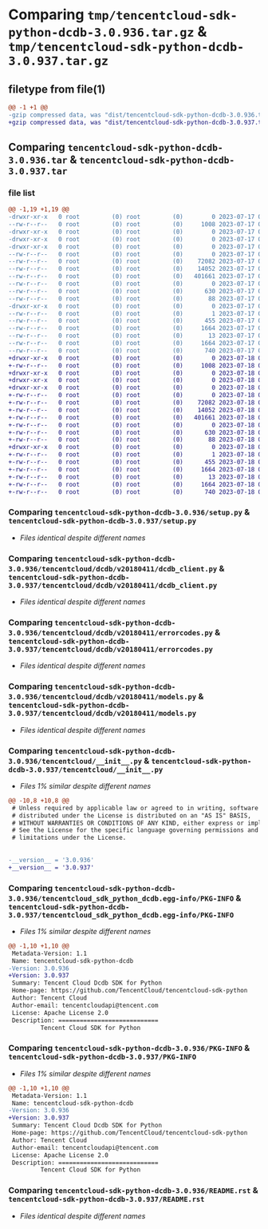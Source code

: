 # Comparing `tmp/tencentcloud-sdk-python-dcdb-3.0.936.tar.gz` & `tmp/tencentcloud-sdk-python-dcdb-3.0.937.tar.gz`

## filetype from file(1)

```diff
@@ -1 +1 @@
-gzip compressed data, was "dist/tencentcloud-sdk-python-dcdb-3.0.936.tar", last modified: Mon Jul 17 00:23:22 2023, max compression
+gzip compressed data, was "dist/tencentcloud-sdk-python-dcdb-3.0.937.tar", last modified: Tue Jul 18 00:22:24 2023, max compression
```

## Comparing `tencentcloud-sdk-python-dcdb-3.0.936.tar` & `tencentcloud-sdk-python-dcdb-3.0.937.tar`

### file list

```diff
@@ -1,19 +1,19 @@
-drwxr-xr-x   0 root         (0) root         (0)        0 2023-07-17 00:23:22.000000 tencentcloud-sdk-python-dcdb-3.0.936/
--rw-r--r--   0 root         (0) root         (0)     1008 2023-07-17 00:23:21.000000 tencentcloud-sdk-python-dcdb-3.0.936/setup.py
-drwxr-xr-x   0 root         (0) root         (0)        0 2023-07-17 00:23:22.000000 tencentcloud-sdk-python-dcdb-3.0.936/tencentcloud/
-drwxr-xr-x   0 root         (0) root         (0)        0 2023-07-17 00:23:22.000000 tencentcloud-sdk-python-dcdb-3.0.936/tencentcloud/dcdb/
-drwxr-xr-x   0 root         (0) root         (0)        0 2023-07-17 00:23:22.000000 tencentcloud-sdk-python-dcdb-3.0.936/tencentcloud/dcdb/v20180411/
--rw-r--r--   0 root         (0) root         (0)        0 2023-07-17 00:23:21.000000 tencentcloud-sdk-python-dcdb-3.0.936/tencentcloud/dcdb/v20180411/__init__.py
--rw-r--r--   0 root         (0) root         (0)    72082 2023-07-17 00:23:21.000000 tencentcloud-sdk-python-dcdb-3.0.936/tencentcloud/dcdb/v20180411/dcdb_client.py
--rw-r--r--   0 root         (0) root         (0)    14052 2023-07-17 00:23:21.000000 tencentcloud-sdk-python-dcdb-3.0.936/tencentcloud/dcdb/v20180411/errorcodes.py
--rw-r--r--   0 root         (0) root         (0)   401661 2023-07-17 00:23:21.000000 tencentcloud-sdk-python-dcdb-3.0.936/tencentcloud/dcdb/v20180411/models.py
--rw-r--r--   0 root         (0) root         (0)        0 2023-07-17 00:23:21.000000 tencentcloud-sdk-python-dcdb-3.0.936/tencentcloud/dcdb/__init__.py
--rw-r--r--   0 root         (0) root         (0)      630 2023-07-17 00:23:21.000000 tencentcloud-sdk-python-dcdb-3.0.936/tencentcloud/__init__.py
--rw-r--r--   0 root         (0) root         (0)       88 2023-07-17 00:23:22.000000 tencentcloud-sdk-python-dcdb-3.0.936/setup.cfg
-drwxr-xr-x   0 root         (0) root         (0)        0 2023-07-17 00:23:22.000000 tencentcloud-sdk-python-dcdb-3.0.936/tencentcloud_sdk_python_dcdb.egg-info/
--rw-r--r--   0 root         (0) root         (0)        1 2023-07-17 00:23:22.000000 tencentcloud-sdk-python-dcdb-3.0.936/tencentcloud_sdk_python_dcdb.egg-info/dependency_links.txt
--rw-r--r--   0 root         (0) root         (0)      455 2023-07-17 00:23:22.000000 tencentcloud-sdk-python-dcdb-3.0.936/tencentcloud_sdk_python_dcdb.egg-info/SOURCES.txt
--rw-r--r--   0 root         (0) root         (0)     1664 2023-07-17 00:23:22.000000 tencentcloud-sdk-python-dcdb-3.0.936/tencentcloud_sdk_python_dcdb.egg-info/PKG-INFO
--rw-r--r--   0 root         (0) root         (0)       13 2023-07-17 00:23:22.000000 tencentcloud-sdk-python-dcdb-3.0.936/tencentcloud_sdk_python_dcdb.egg-info/top_level.txt
--rw-r--r--   0 root         (0) root         (0)     1664 2023-07-17 00:23:22.000000 tencentcloud-sdk-python-dcdb-3.0.936/PKG-INFO
--rw-r--r--   0 root         (0) root         (0)      740 2023-07-17 00:23:21.000000 tencentcloud-sdk-python-dcdb-3.0.936/README.rst
+drwxr-xr-x   0 root         (0) root         (0)        0 2023-07-18 00:22:24.000000 tencentcloud-sdk-python-dcdb-3.0.937/
+-rw-r--r--   0 root         (0) root         (0)     1008 2023-07-18 00:22:24.000000 tencentcloud-sdk-python-dcdb-3.0.937/setup.py
+drwxr-xr-x   0 root         (0) root         (0)        0 2023-07-18 00:22:24.000000 tencentcloud-sdk-python-dcdb-3.0.937/tencentcloud/
+drwxr-xr-x   0 root         (0) root         (0)        0 2023-07-18 00:22:24.000000 tencentcloud-sdk-python-dcdb-3.0.937/tencentcloud/dcdb/
+drwxr-xr-x   0 root         (0) root         (0)        0 2023-07-18 00:22:24.000000 tencentcloud-sdk-python-dcdb-3.0.937/tencentcloud/dcdb/v20180411/
+-rw-r--r--   0 root         (0) root         (0)        0 2023-07-18 00:22:24.000000 tencentcloud-sdk-python-dcdb-3.0.937/tencentcloud/dcdb/v20180411/__init__.py
+-rw-r--r--   0 root         (0) root         (0)    72082 2023-07-18 00:22:24.000000 tencentcloud-sdk-python-dcdb-3.0.937/tencentcloud/dcdb/v20180411/dcdb_client.py
+-rw-r--r--   0 root         (0) root         (0)    14052 2023-07-18 00:22:24.000000 tencentcloud-sdk-python-dcdb-3.0.937/tencentcloud/dcdb/v20180411/errorcodes.py
+-rw-r--r--   0 root         (0) root         (0)   401661 2023-07-18 00:22:24.000000 tencentcloud-sdk-python-dcdb-3.0.937/tencentcloud/dcdb/v20180411/models.py
+-rw-r--r--   0 root         (0) root         (0)        0 2023-07-18 00:22:24.000000 tencentcloud-sdk-python-dcdb-3.0.937/tencentcloud/dcdb/__init__.py
+-rw-r--r--   0 root         (0) root         (0)      630 2023-07-18 00:22:24.000000 tencentcloud-sdk-python-dcdb-3.0.937/tencentcloud/__init__.py
+-rw-r--r--   0 root         (0) root         (0)       88 2023-07-18 00:22:24.000000 tencentcloud-sdk-python-dcdb-3.0.937/setup.cfg
+drwxr-xr-x   0 root         (0) root         (0)        0 2023-07-18 00:22:24.000000 tencentcloud-sdk-python-dcdb-3.0.937/tencentcloud_sdk_python_dcdb.egg-info/
+-rw-r--r--   0 root         (0) root         (0)        1 2023-07-18 00:22:24.000000 tencentcloud-sdk-python-dcdb-3.0.937/tencentcloud_sdk_python_dcdb.egg-info/dependency_links.txt
+-rw-r--r--   0 root         (0) root         (0)      455 2023-07-18 00:22:24.000000 tencentcloud-sdk-python-dcdb-3.0.937/tencentcloud_sdk_python_dcdb.egg-info/SOURCES.txt
+-rw-r--r--   0 root         (0) root         (0)     1664 2023-07-18 00:22:24.000000 tencentcloud-sdk-python-dcdb-3.0.937/tencentcloud_sdk_python_dcdb.egg-info/PKG-INFO
+-rw-r--r--   0 root         (0) root         (0)       13 2023-07-18 00:22:24.000000 tencentcloud-sdk-python-dcdb-3.0.937/tencentcloud_sdk_python_dcdb.egg-info/top_level.txt
+-rw-r--r--   0 root         (0) root         (0)     1664 2023-07-18 00:22:24.000000 tencentcloud-sdk-python-dcdb-3.0.937/PKG-INFO
+-rw-r--r--   0 root         (0) root         (0)      740 2023-07-18 00:22:24.000000 tencentcloud-sdk-python-dcdb-3.0.937/README.rst
```

### Comparing `tencentcloud-sdk-python-dcdb-3.0.936/setup.py` & `tencentcloud-sdk-python-dcdb-3.0.937/setup.py`

 * *Files identical despite different names*

### Comparing `tencentcloud-sdk-python-dcdb-3.0.936/tencentcloud/dcdb/v20180411/dcdb_client.py` & `tencentcloud-sdk-python-dcdb-3.0.937/tencentcloud/dcdb/v20180411/dcdb_client.py`

 * *Files identical despite different names*

### Comparing `tencentcloud-sdk-python-dcdb-3.0.936/tencentcloud/dcdb/v20180411/errorcodes.py` & `tencentcloud-sdk-python-dcdb-3.0.937/tencentcloud/dcdb/v20180411/errorcodes.py`

 * *Files identical despite different names*

### Comparing `tencentcloud-sdk-python-dcdb-3.0.936/tencentcloud/dcdb/v20180411/models.py` & `tencentcloud-sdk-python-dcdb-3.0.937/tencentcloud/dcdb/v20180411/models.py`

 * *Files identical despite different names*

### Comparing `tencentcloud-sdk-python-dcdb-3.0.936/tencentcloud/__init__.py` & `tencentcloud-sdk-python-dcdb-3.0.937/tencentcloud/__init__.py`

 * *Files 1% similar despite different names*

```diff
@@ -10,8 +10,8 @@
 # Unless required by applicable law or agreed to in writing, software
 # distributed under the License is distributed on an "AS IS" BASIS,
 # WITHOUT WARRANTIES OR CONDITIONS OF ANY KIND, either express or implied.
 # See the License for the specific language governing permissions and
 # limitations under the License.
 
 
-__version__ = '3.0.936'
+__version__ = '3.0.937'
```

### Comparing `tencentcloud-sdk-python-dcdb-3.0.936/tencentcloud_sdk_python_dcdb.egg-info/PKG-INFO` & `tencentcloud-sdk-python-dcdb-3.0.937/tencentcloud_sdk_python_dcdb.egg-info/PKG-INFO`

 * *Files 1% similar despite different names*

```diff
@@ -1,10 +1,10 @@
 Metadata-Version: 1.1
 Name: tencentcloud-sdk-python-dcdb
-Version: 3.0.936
+Version: 3.0.937
 Summary: Tencent Cloud Dcdb SDK for Python
 Home-page: https://github.com/TencentCloud/tencentcloud-sdk-python
 Author: Tencent Cloud
 Author-email: tencentcloudapi@tencent.com
 License: Apache License 2.0
 Description: ============================
         Tencent Cloud SDK for Python
```

### Comparing `tencentcloud-sdk-python-dcdb-3.0.936/PKG-INFO` & `tencentcloud-sdk-python-dcdb-3.0.937/PKG-INFO`

 * *Files 1% similar despite different names*

```diff
@@ -1,10 +1,10 @@
 Metadata-Version: 1.1
 Name: tencentcloud-sdk-python-dcdb
-Version: 3.0.936
+Version: 3.0.937
 Summary: Tencent Cloud Dcdb SDK for Python
 Home-page: https://github.com/TencentCloud/tencentcloud-sdk-python
 Author: Tencent Cloud
 Author-email: tencentcloudapi@tencent.com
 License: Apache License 2.0
 Description: ============================
         Tencent Cloud SDK for Python
```

### Comparing `tencentcloud-sdk-python-dcdb-3.0.936/README.rst` & `tencentcloud-sdk-python-dcdb-3.0.937/README.rst`

 * *Files identical despite different names*

